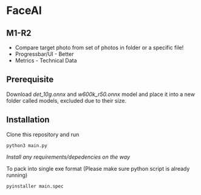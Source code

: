 # FaceAI
## M1-R2

- Compare target photo from set of photos in folder or a specific file!
- Progressbar/UI - Better
- Metrics - Technical Data

## Prerequisite
Download _det_10g.onnx_ and _w600k_r50.onnx_ model and place it into a new folder called models, excluded due to their size.

## Installation
Clone this repository and run

```
python3 main.py
```
_Install any requirements/depedencies on the way_

To pack into single exe format (Please make sure python script is already running)
```
pyinstaller main.spec
```
